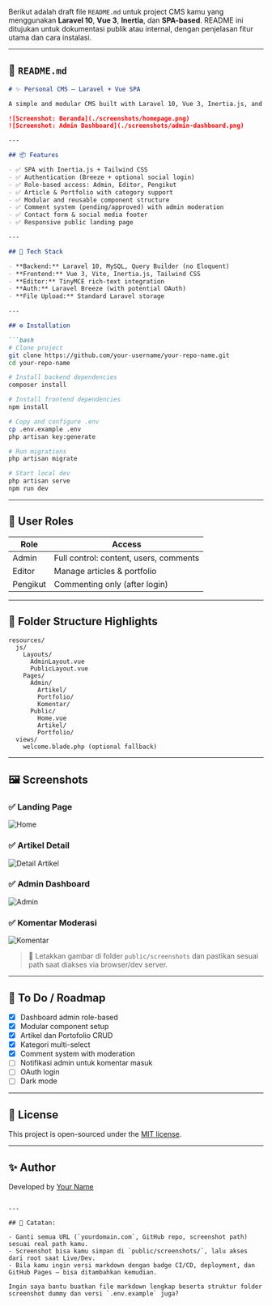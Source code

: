 Berikut adalah draft file `README.md` untuk project CMS kamu yang menggunakan **Laravel 10**, **Vue 3**, **Inertia**, dan **SPA-based**. README ini ditujukan untuk dokumentasi publik atau internal, dengan penjelasan fitur utama dan cara instalasi.

---

## 📄 `README.md`

````md
# ✨ Personal CMS — Laravel + Vue SPA

A simple and modular CMS built with Laravel 10, Vue 3, Inertia.js, and MySQL, designed for personal branding purposes. This CMS supports content management for articles, portfolio, and user interaction through comments.

![Screenshot: Beranda](./screenshots/homepage.png)
![Screenshot: Admin Dashboard](./screenshots/admin-dashboard.png)

---

## 📦 Features

- ✅ SPA with Inertia.js + Tailwind CSS
- ✅ Authentication (Breeze + optional social login)
- ✅ Role-based access: Admin, Editor, Pengikut
- ✅ Article & Portfolio with category support
- ✅ Modular and reusable component structure
- ✅ Comment system (pending/approved) with admin moderation
- ✅ Contact form & social media footer
- ✅ Responsive public landing page

---

## 🚀 Tech Stack

- **Backend:** Laravel 10, MySQL, Query Builder (no Eloquent)
- **Frontend:** Vue 3, Vite, Inertia.js, Tailwind CSS
- **Editor:** TinyMCE rich-text integration
- **Auth:** Laravel Breeze (with potential OAuth)
- **File Upload:** Standard Laravel storage

---

## ⚙️ Installation

```bash
# Clone project
git clone https://github.com/your-username/your-repo-name.git
cd your-repo-name

# Install backend dependencies
composer install

# Install frontend dependencies
npm install

# Copy and configure .env
cp .env.example .env
php artisan key:generate

# Run migrations
php artisan migrate

# Start local dev
php artisan serve
npm run dev
````

---

## 🛂 User Roles

| Role     | Access                                 |
| -------- | -------------------------------------- |
| Admin    | Full control: content, users, comments |
| Editor   | Manage articles & portfolio            |
| Pengikut | Commenting only (after login)          |

---

## 📁 Folder Structure Highlights

```
resources/
  js/
    Layouts/
      AdminLayout.vue
      PublicLayout.vue
    Pages/
      Admin/
        Artikel/
        Portfolio/
        Komentar/
      Public/
        Home.vue
        Artikel/
        Portfolio/
  views/
    welcome.blade.php (optional fallback)
```

---

## 🖼️ Screenshots

### ✅ Landing Page

![Home](./screenshots/homepage.png)

### ✅ Artikel Detail

![Detail Artikel](./screenshots/article-detail.png)

### ✅ Admin Dashboard

![Admin](./screenshots/admin-dashboard.png)

### ✅ Komentar Moderasi

![Komentar](./screenshots/moderasi-komentar.png)

> 📂 Letakkan gambar di folder `public/screenshots` dan pastikan sesuai path saat diakses via browser/dev server.

---

## 🧪 To Do / Roadmap

* [x] Dashboard admin role-based
* [x] Modular component setup
* [x] Artikel dan Portofolio CRUD
* [x] Kategori multi-select
* [x] Comment system with moderation
* [ ] Notifikasi admin untuk komentar masuk
* [ ] OAuth login
* [ ] Dark mode

---

## 🤝 License

This project is open-sourced under the [MIT license](LICENSE).

---

## ✨ Author

Developed by [Your Name](https://yourdomain.com)

```

---

## 📎 Catatan:

- Ganti semua URL (`yourdomain.com`, GitHub repo, screenshot path) sesuai real path kamu.
- Screenshot bisa kamu simpan di `public/screenshots/`, lalu akses dari root saat Live/Dev.
- Bila kamu ingin versi markdown dengan badge CI/CD, deployment, dan GitHub Pages — bisa ditambahkan kemudian.

Ingin saya bantu buatkan file markdown lengkap beserta struktur folder screenshot dummy dan versi `.env.example` juga?
```
